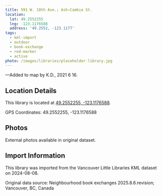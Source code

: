 ```yaml
---
title: 591 W. 18th Ave.; Ash—Cambie St.
location:
  lat: 49.2552255
  lng: -123.1176588
  address: '49.2552, -123.1177'
tags:
  - kml-import
  - outdoor
  - book-exchange
  - red-marker
  - active
photo: /images/libraries/placeholder-library.jpg
---
```

—Added to map by K.D., 2021 6 16.

## Location Details

This library is located at [49.2552255, -123.1176588](https://www.google.com/maps?q=49.2552255,-123.1176588).

GPS Coordinates: 49.2552255, -123.1176588

## Photos

External photos available in original dataset.

## Import Information

This library was imported from the Vancouver Little Libraries KML dataset on 2024-08-08.

Original data source: Neighbourhood book exchanges 2025.8.6.revision; Vancouver, BC, Canada
